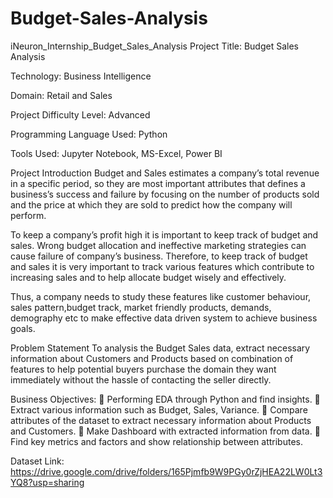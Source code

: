 # Budget-Sales-Analysis

iNeuron_Internship_Budget_Sales_Analysis
Project Title: Budget Sales Analysis

Technology: Business Intelligence

Domain: Retail and Sales

Project Difficulty Level: Advanced

Programming Language Used: Python

Tools Used: Jupyter Notebook, MS-Excel, Power BI

Project Introduction
Budget and Sales estimates a company’s total revenue in a specific period, so they are most important attributes that defines a business’s success and failure by focusing on the number of products sold and the price at which they are sold to predict how the company will perform.

To keep a company’s profit high it is important to keep track of budget and sales. Wrong budget allocation and ineffective marketing strategies can cause failure of company’s business. Therefore, to keep track of budget and sales it is very important to track various features which contribute to increasing sales and to help allocate budget wisely and effectively.

Thus, a company needs to study these features like customer behaviour, sales pattern,budget track, market friendly products, demands, demography etc to make effective data driven system to achieve business goals.

Problem Statement
To analysis the Budget Sales data, extract necessary information about Customers and Products based on combination of features to help potential buyers purchase the domain they want immediately without the hassle of contacting the seller directly.

Business Objectives:
 Performing EDA through Python and find insights.  Extract various information such as Budget, Sales, Variance.  Compare attributes of the dataset to extract necessary information about Products and Customers.  Make Dashboard with extracted information from data.  Find key metrics and factors and show relationship between attributes.

Dataset Link:
https://drive.google.com/drive/folders/165Pjmfb9W9PGy0rZjHEA22LW0Lt3YQ8?usp=sharing
